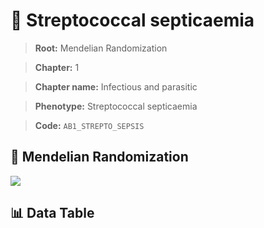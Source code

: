 # 🧪 Streptococcal septicaemia

> **Root:** Mendelian Randomization

> **Chapter:** 1  

> **Chapter name:** Infectious and parasitic

> **Phenotype:** Streptococcal septicaemia  

> **Code:** `AB1_STREPTO_SEPSIS`

## 🧬 Mendelian Randomization  

<img src="/MR/Figures/Forward/AB1_STREPTO_SEPSIS.png"/>

## 📊 Data Table

<CsvTableMRF src="/public/MR/Data/Forward/AB1_STREPTO_SEPSIS.csv"/>
